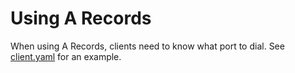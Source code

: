 # Using A Records

When using A Records, clients need to know what port to dial.
See [client.yaml]() for an example.
